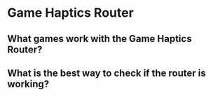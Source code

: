 # Game Haptics Router

## What games work with the Game Haptics Router?


## What is the best way to check if the router is working?